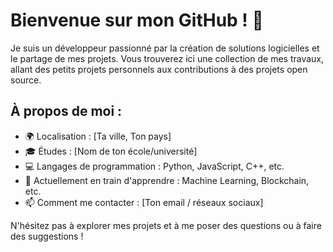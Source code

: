 # Bienvenue sur mon GitHub ! 👋

Je suis un développeur passionné par la création de solutions logicielles et le partage de mes projets. Vous trouverez ici une collection de mes travaux, allant des petits projets personnels aux contributions à des projets open source.

## À propos de moi :

- 🌍 Localisation : [Ta ville, Ton pays]
- 🎓 Études : [Nom de ton école/université]
- 💻 Langages de programmation : Python, JavaScript, C++, etc.
- 🌱 Actuellement en train d'apprendre : Machine Learning, Blockchain, etc.
- 📫 Comment me contacter : [Ton email / réseaux sociaux]

N'hésitez pas à explorer mes projets et à me poser des questions ou à faire des suggestions !
